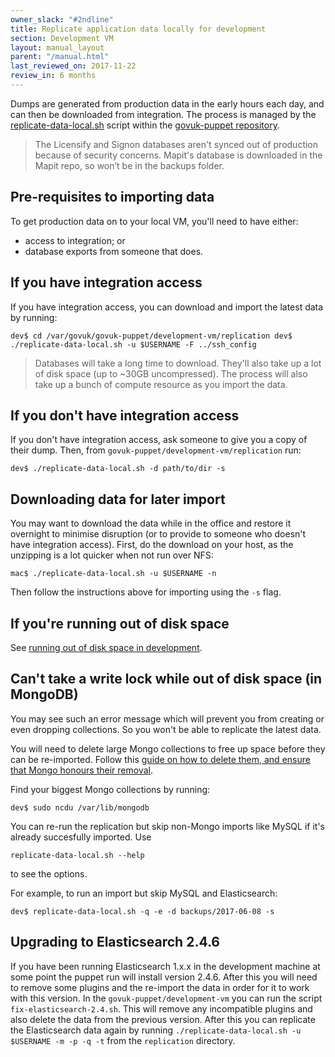 ```yaml
---
owner_slack: "#2ndline"
title: Replicate application data locally for development
section: Development VM
layout: manual_layout
parent: "/manual.html"
last_reviewed_on: 2017-11-22
review_in: 6 months
---
```


Dumps are generated from production data in the early hours each day, and can
then be downloaded from integration.  The process is managed by the
[replicate-data-local.sh](https://github.com/alphagov/govuk-puppet/blob/master/development-vm/replication/replicate-data-local.sh)
script within the [govuk-puppet
repository](https://github.com/alphagov/govuk-puppet).

> The Licensify and Signon databases aren't synced out of production because of
> security concerns. Mapit's database is downloaded in the Mapit repo, so won’t
> be in the backups folder.

## Pre-requisites to importing data

To get production data on to your local VM, you'll need to have either:

* access to integration; or
* database exports from someone that does.

## If you have integration access

If you have integration access, you can download and import the latest data by
running:

    dev$ cd /var/govuk/govuk-puppet/development-vm/replication dev$
    ./replicate-data-local.sh -u $USERNAME -F ../ssh_config

> Databases will take a long time to download. They'll also take up a lot of
> disk space (up to ~30GB uncompressed). The process will also take up a bunch
> of compute resource as you import the data.

## If you don't have integration access

If you don't have integration access, ask someone to give you a copy of their
dump. Then, from `govuk-puppet/development-vm/replication` run:

    dev$ ./replicate-data-local.sh -d path/to/dir -s

## Downloading data for later import

You may want to download the data while in the office and restore it overnight
to minimise disruption (or to provide to someone who doesn't have integration
access).  First, do the download on your host, as the unzipping is a lot
quicker when not run over NFS:

    mac$ ./replicate-data-local.sh -u $USERNAME -n

Then follow the instructions above for importing using the `-s` flag.

## If you're running out of disk space

See [running out of disk space in development](/manual/development-disk-space.html).

## Can't take a write lock while out of disk space (in MongoDB)

You may see such an error message which will prevent you from creating or even dropping collections. So you won't be able to replicate the latest data.

You will need to delete large Mongo collections to free up space before they can be re-imported. Follow this [guide on how to delete them, and ensure that Mongo honours their removal](https://caffinc.github.io/2014/07/mongodb-cant-take-a-write-lock-while-out-of-disk-space/).

Find your biggest Mongo collections by running:

```
dev$ sudo ncdu /var/lib/mongodb
```

You can re-run the replication but skip non-Mongo imports like MySQL if it's already succesfully imported. Use
```
replicate-data-local.sh --help
```
to see the options.

For example, to run an import but skip MySQL and Elasticsearch:

```
dev$ replicate-data-local.sh -q -e -d backups/2017-06-08 -s
```

## Upgrading to Elasticsearch 2.4.6

If you have been running Elasticsearch 1.x.x in the development machine at some point the puppet run will install version 2.4.6. After this you will need to remove some plugins and the re-import the data in order for it to work with this version. In the `govuk-puppet/development-vm` you can run the script `fix-elasticsearch-2.4.sh`. This will remove any incompatible plugins and also delete the data from the previous version. After this you can replicate the Elasticsearch data again by running `./replicate-data-local.sh -u $USERNAME -m -p -q -t` from the `replication` directory.
